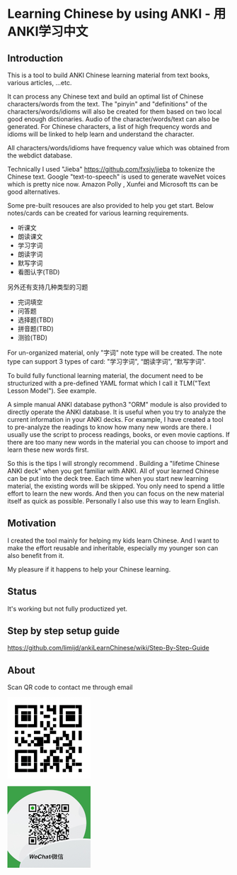 # Learning Chinese by using ANKI - 用ANKI学习中文

## Introduction

This is a tool to build ANKI Chinese learning material from text books, various articles, ...etc. 

It can process any Chinese text and build an optimal list of Chinese characters/words from the text. The "pinyin" and "definitions" of the characters/words/idioms will also be created for them based on two local good enough dictionaries. Audio of the character/words/text can also be generated. For Chinese characters, a list of high frequency words and idioms will be linked to help learn and understand the character.

All characters/words/idioms have frequency value which was obtained from the webdict database.

Technically I used "Jieba" https://github.com/fxsjy/jieba to tokenize the Chinese text.  Google "text-to-speech" is used to generate waveNet voices which is pretty nice now. Amazon Polly , Xunfei and Microsoft tts can be good alternatives.

Some pre-built resouces are also provided to help you get start. Below notes/cards can be created for various learning requirements.

* 听课文
* 朗读课文
* 学习字词
* 朗读字词
* 默写字词
* 看图认字(TBD)

另外还有支持几种类型的习题

* 完词填空
* 问答题
* 选择题(TBD)
* 拼音题(TBD)
* 测验(TBD)


For un-organized material, only "字词" note type will be created. The note type can support 3 types of card: "学习字词", “朗读字词", “默写字词". 

To build fully functional learning material, the document need to be structurized with a pre-defined YAML format which I call it TLM("Text Lesson Model"). See example.

A simple manual ANKI database python3 "ORM" module is also provided to directly operate the ANKI database. It is useful when you try to analyze the current information in your ANKI decks. For example, I have created a tool to pre-analyze the readings to know how many new words are there. I usually use the script to process readings, books, or even movie captions. If there are too many new words in the material you can choose to import and learn these new words first.

So this is the tips I will strongly recommend . Building a "lifetime Chinese ANKI deck" when you get familiar with ANKI. All of your learned Chinese can be put into the deck tree. Each time when you start new learning material, the existing words will be skipped. You only need to spend a little effort to learn the new words. And then you can focus on the new material itself as quick as possible. Personally I also use this way to learn English. 


## Motivation

I created the tool mainly for helping my kids learn Chinese. And I want to make the effort reusable and inheritable, especially my younger son can also benefit from it.

My pleasure if it happens to help your Chinese learning.

## Status

It's working but not fully productized yet.

## Step by step setup guide

https://github.com/limijd/ankiLearnChinese/wiki/Step-By-Step-Guide

## About

Scan QR code to contact me through email

![alt text](./misc/em.png)

![alt text](./misc/wchat.png)

